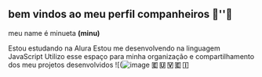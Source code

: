 ## bem vindos ao meu perfil companheiros 🍖''🥩

meu name é minueta **(minu)**

Estou estudando na Alura
Estou me desenvolvendo na linguagem JavaScript
Utilizo esse espaço para minha organização e compartilhamento dos meu projetos desenvolvidos
![(![image](https://github.com/user-attachments/assets/83263f5f-cb34-41c0-94d5-ce9acc604ad3)   **🇪  🇺   🇻  🇪  🇮**
